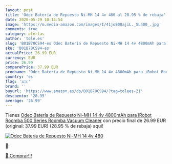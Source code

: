 ```yaml
---
layout: post
title: 'Odec Batería de Repuesto Ni-MH 14 4v 480 al 28.95 % de rebaja'
date: 2020-05-29 10:14:54
image: 'https://m.media-amazon.com/images/I/41joB00ajiL._SL400_.jpg'
comments: true
category: ofertas
author: 'tole.es'
slug: 'B01B78CS94-es Odec Batería de Repuesto Ni-MH 14 4v 4800mAh para iRobot...'
sku: 'B01B78CS94-es'
actualPrice: 26.99 EUR
currency: EUR
price: 26.99
comparePrice: 37.99 EUR
prodname: 'Odec Batería de Repuesto Ni-MH 14 4v 4800mAh para iRobot Roomba 500 Series Roomba Vacuum Cleaner'
country: 'es'
flag: '🇪🇸'
brand: ''
buyurl: 'https://www.amazon.es/dp/B01B78CS94/?tag=tolees-21'
descuento: '28.95'
average: '26.99'
---
```


Tienes [Odec Batería de Repuesto Ni-MH 14 4v 4800mAh para iRobot Roomba 500 Series Roomba Vacuum Cleaner](https://www.amazon.es/dp/B01B78CS94/?tag=tolees-21) con precio final de  26.99 EUR (original: 37.99 EUR) (28.95 %  de rebaja) aqui!

[![Odec Batería de Repuesto Ni-MH 14 4v 480](https://m.media-amazon.com/images/I/41joB00ajiL._SL400_.jpg)](https://www.amazon.es/dp/B01B78CS94/?tag=tolees-21)

🔎:


[🛒 Comprar!!!](https://www.amazon.es/dp/B01B78CS94/?tag=tolees-21)
